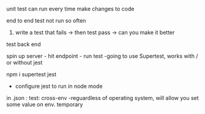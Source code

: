 unit test can run every time make changes to code

end to end test not run so often

1. write a test that fails -> then test pass -> can you make it better

test back end

spin up server - hit endpoint - run test
-going to use Supertest, works with / or without jest

npm i supertest jest

- configure jest to run in node mode

in .json : test: cross-env 
    -reguardless of operating system, will allow you set some value on env. temporary


